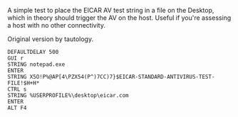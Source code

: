 A simple test to place the EICAR AV test string in a file on the Desktop, which in theory should trigger the AV on the host. Useful if you're assessing a host with no other connectivity.

Original version by tautology.

```
DEFAULTDELAY 500
GUI r
STRING notepad.exe
ENTER
STRING X5O!P%@AP[4\PZX54(P^)7CC)7}$EICAR-STANDARD-ANTIVIRUS-TEST-FILE!$H+H*
CTRL s
STRING %USERPROFILE%\desktop\eicar.com
ENTER
ALT F4
```
